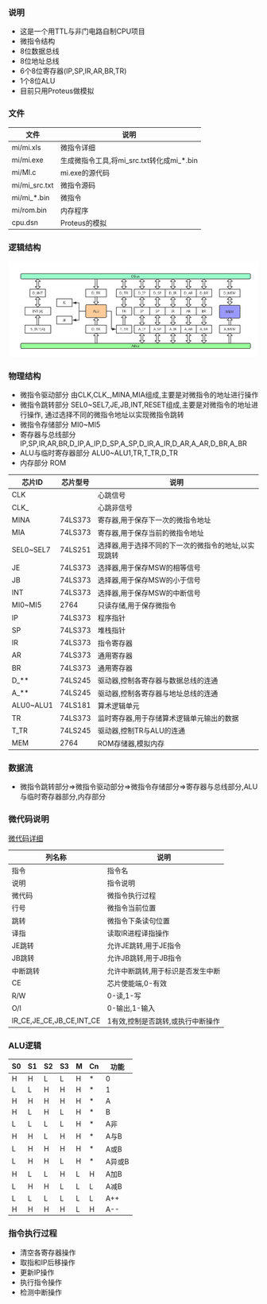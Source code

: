### 说明
- 这是一个用TTL与非门电路自制CPU项目
- 微指令结构
- 8位数据总线
- 8位地址总线
- 6个8位寄存器(IP,SP,IR,AR,BR,TR)
- 1个8位ALU
- 目前只用Proteus做模拟

### 文件
|文件|说明|
|----|----|
|mi/mi.xls|微指令详细|
|mi/mi.exe|生成微指令工具,将mi_src.txt转化成mi_*.bin|
|mi/MI.c|mi.exe的源代码|
|mi/mi_src.txt|微指令源码|
|mi/mi_*.bin|微指令|
|mi/rom.bin|内存程序|
|cpu.dsn|Proteus的模拟|

### 逻辑结构
![cmd-markdown-logo](https://github.com/xt9852/CPU/blob/master/doc/cpu.png)


### 物理结构
- 微指令驱动部分
    由CLK,CLK_,MINA,MIA组成,主要是对微指令的地址进行操作
- 微指令跳转部分
    SEL0~SEL7,JE,JB,INT,RESET组成,主要是对微指令的地址进行操作,
    通过选择不同的微指令地址以实现微指令跳转
- 微指令存储部分
    MI0~MI5
- 寄存器与总线部分
    IP,SP,IR,AR,BR,D_IP,A_IP,D_SP,A_SP,D_IR,A_IR,D_AR,A_AR,D_BR,A_BR
- ALU与临时寄存器部分
    ALU0~ALU1,TR,T_TR,D_TR
- 内存部分
    ROM

|芯片ID|芯片型号|说明|
|----|----|----|
|CLK||心跳信号|
|CLK_||心跳非信号|
|MINA|74LS373|寄存器,用于保存下一次的微指令地址|
|MIA|74LS373|寄存器,用于保存当前的微指令地址|
|SEL0~SEL7|74LS251|选择器,用于选择不同的下一次的微指令的地址,以实现跳转|
|JE|74LS373|选择器,用于保存MSW的相等信号|
|JB|74LS373|选择器,用于保存MSW的小于信号|
|INT|74LS373|选择器,用于保存MSW的中断信号|
|MI0~MI5|2764|只读存储,用于保存微指令|
|IP|74LS373|程序指针|
|SP|74LS373|堆栈指针|
|IR|74LS373|指令寄存器|
|AR|74LS373|通用寄存器|
|BR|74LS373|通用寄存器|
|D_**|74LS245|驱动器,控制各寄存器与数据总线的连通|
|A_**|74LS245|驱动器,控制各寄存器与地址总线的连通|
|ALU0~ALU1|74LS181|算术逻辑单元|
|TR|74LS373|监时寄存器,用于存储算术逻辑单元输出的数据|
|T_TR|74LS245|驱动器,控制TR与ALU的连通|
|MEM|2764|ROM存储器,模拟内存|


### 数据流
- 微指令跳转部分=>微指令驱动部分=>微指令存储部分=>寄存器与总线部分,ALU与临时寄存器部分,内存部分

### 微代码说明
[微代码详细](https://github.com/xt9852/CPU/blob/master/doc/mi.xls)

|列名称|说明|
|----|----|
|指令|指令名|
|说明|指令说明|
|微代码|微指令执行过程|
|行号|微指令当前位置|
|跳转|微指令下条读句位置|
|译指|读取IR进程译指操作|
|JE跳转|允许JE跳转,用于JE指令|
|JB跳转|允许JB跳转,用于JB指令|
|中断跳转|允许中断跳转,用于标识是否发生中断|
|CE|芯片使能端,0-有效|
|R/W|0-读,1-写|
|O/I|0-输出,1-输入|
|IR_CE,JE_CE,JB_CE,INT_CE|1有效,控制是否跳转,或执行中断操作|

### ALU逻辑
|S0|S1|S2|S3|M|Cn|功能|
|----|----|----|----|----|----|----|
|H|H|L|L|H|*|0|
|L|L|H|H|H|*|1|
|H|H|H|H|H|*|A|
|H|L|H|L|H|*|B|
|L|L|L|L|H|*|A非|
|H|H|L|H|H|*|A与B|
|L|H|H|H|H|*|A或B|
|L|H|H|L|H|*|A异或B|
|H|L|L|H|L|H|A加B|
|L|H|H|L|L|L|A减B|
|L|L|L|L|L|L|A++|
|H|H|H|H|L|H|A--|

### 指令执行过程
- 清空各寄存器操作
- 取指和IP后移操作
- 更新IP操作
- 执行指令操作
- 检测中断操作
